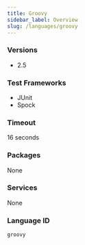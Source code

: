 ```yaml
---
title: Groovy
sidebar_label: Overview
slug: /languages/groovy
---
```



### Versions

- 2.5

### Test Frameworks
- JUnit
- Spock

### Timeout
16 seconds

### Packages
None

### Services
None

### Language ID

`groovy`

